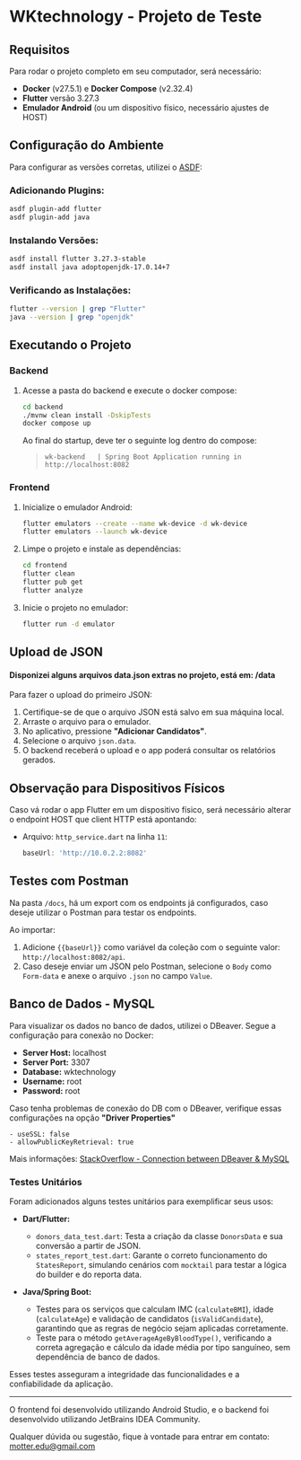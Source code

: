 # WKtechnology - Projeto de Teste

## Requisitos

Para rodar o projeto completo em seu computador, será necessário:

- **Docker** (v27.5.1) e **Docker Compose** (v2.32.4)
- **Flutter** versão 3.27.3
- **Emulador Android** (ou um dispositivo físico, necessário ajustes de HOST)

## Configuração do Ambiente

Para configurar as versões corretas, utilizei o [ASDF](https://asdf-vm.com):

### Adicionando Plugins:
```bash
asdf plugin-add flutter
asdf plugin-add java
```

### Instalando Versões:
```bash
asdf install flutter 3.27.3-stable
asdf install java adoptopenjdk-17.0.14+7
```

### Verificando as Instalações:
```bash
flutter --version | grep "Flutter"
java --version | grep "openjdk"
```

## Executando o Projeto

### Backend
1. Acesse a pasta do backend e execute o docker compose:
   ```bash
   cd backend 
   ./mvnw clean install -DskipTests
   docker compose up
   ```

   Ao final do startup, deve ter o seguinte log dentro do compose: 
   >`wk-backend   | Spring Boot Application running in http://localhost:8082`

### Frontend

1. Inicialize o emulador Android:
   ```bash
   flutter emulators --create --name wk-device -d wk-device
   flutter emulators --launch wk-device
   ```

2. Limpe o projeto e instale as dependências:
   ```bash
   cd frontend
   flutter clean
   flutter pub get
   flutter analyze
   ```

3. Inicie o projeto no emulador:
   ```bash
   flutter run -d emulator
   ```

## Upload de JSON

#### Disponizei alguns arquivos data.json extras no projeto, está em: /data

Para fazer o upload do primeiro JSON:

1. Certifique-se de que o arquivo JSON está salvo em sua máquina local.
2. Arraste o arquivo para o emulador.
3. No aplicativo, pressione **"Adicionar Candidatos"**.
4. Selecione o arquivo `json.data`.
5. O backend receberá o upload e o app poderá consultar os relatórios gerados.


## Observação para Dispositivos Físicos
Caso vá rodar o app Flutter em um dispositivo físico, será necessário alterar o endpoint HOST que client HTTP está apontando:

- Arquivo: `http_service.dart` na linha `11`:
  ```dart
  baseUrl: 'http://10.0.2.2:8082'
  ```

## Testes com Postman

Na pasta `/docs`, há um export com os endpoints já configurados, caso deseje utilizar o Postman para testar os endpoints.

Ao importar:

1. Adicione `{{baseUrl}}` como variável da coleção com o seguinte valor: `http://localhost:8082/api`.
2. Caso deseje enviar um JSON pelo Postman, selecione o `Body` como `Form-data` e anexe o arquivo `.json` no campo `Value`.


## Banco de Dados - MySQL

Para visualizar os dados no banco de dados, utilizei o DBeaver. Segue a configuração para conexão no Docker:

- **Server Host:** localhost
- **Server Port:** 3307
- **Database:** wktechnology
- **Username:** root
- **Password:** root

Caso tenha problemas de conexão do DB com o DBeaver, verifique essas configurações na opção **"Driver Properties"**

```plaintext
- useSSL: false
- allowPublicKeyRetrieval: true
```

Mais informações: [StackOverflow - Connection between DBeaver & MySQL](https://stackoverflow.com/questions/61749304/connection-between-dbeaver-mysql)


### Testes Unitários  

Foram adicionados alguns testes unitários para exemplificar seus usos:

- **Dart/Flutter:**  
  - `donors_data_test.dart`: Testa a criação da classe `DonorsData` e sua conversão a partir de JSON.  
  - `states_report_test.dart`: Garante o correto funcionamento do `StatesReport`, simulando cenários com `mocktail` para testar a lógica do builder e do reporta data.  

- **Java/Spring Boot:**  
  - Testes para os serviços que calculam IMC (`calculateBMI`), idade (`calculateAge`) e validação de candidatos (`isValidCandidate`), garantindo que as regras de negócio sejam aplicadas corretamente.  
  - Teste para o método `getAverageAgeByBloodType()`, verificando a correta agregação e cálculo da idade média por tipo sanguíneo, sem dependência de banco de dados.  

Esses testes asseguram a integridade das funcionalidades e a confiabilidade da aplicação.

---

O frontend foi desenvolvido utilizando Android Studio, e o backend foi desenvolvido utilizando JetBrains IDEA Community.

Qualquer dúvida ou sugestão, fique à vontade para entrar em contato: motter.edu@gmail.com

